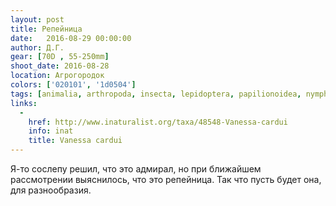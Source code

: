 ```yaml
---
layout: post
title: Репейница
date:   2016-08-29 00:00:00
author: Д.Г.
gear: [70D , 55-250mm]
shoot_date: 2016-08-28
location: Агрогородок
colors: ['020101', '1d0504']
tags: [animalia, arthropoda, insecta, lepidoptera, papilionoidea, nymphalidae, cynthia, cynthia cardui]
links:
  -
    href: http://www.inaturalist.org/taxa/48548-Vanessa-cardui
    info: inat
    title: Vanessa cardui
---
```


Я-то сослепу решил, что это адмирал, но при ближайшем рассмотрении выяснилось, что это репейница. Так что пусть будет она, для разнообразия.
